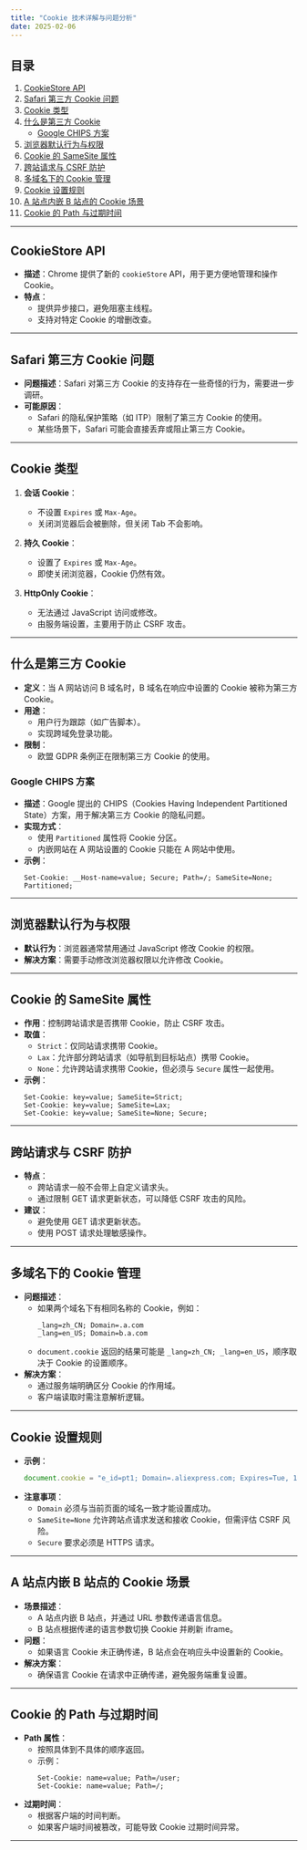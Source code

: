 ```yaml
---
title: "Cookie 技术详解与问题分析"
date: 2025-02-06
---
```


## 目录
1. [CookieStore API](#cookiestore-api)
2. [Safari 第三方 Cookie 问题](#safari-第三方-cookie-问题)
3. [Cookie 类型](#cookie-类型)
4. [什么是第三方 Cookie](#什么是第三方-cookie)
   - [Google CHIPS 方案](#google-chips-方案)
5. [浏览器默认行为与权限](#浏览器默认行为与权限)
6. [Cookie 的 SameSite 属性](#cookie-的-samesite-属性)
7. [跨站请求与 CSRF 防护](#跨站请求与-csrf-防护)
8. [多域名下的 Cookie 管理](#多域名下的-cookie-管理)
9. [Cookie 设置规则](#cookie-设置规则)
10. [A 站点内嵌 B 站点的 Cookie 场景](#a-站点内嵌-b-站点的-cookie-场景)
11. [Cookie 的 Path 与过期时间](#cookie-的-path-与过期时间)

---

## CookieStore API

- **描述**：Chrome 提供了新的 `cookieStore` API，用于更方便地管理和操作 Cookie。
- **特点**：
  - 提供异步接口，避免阻塞主线程。
  - 支持对特定 Cookie 的增删改查。

---

## Safari 第三方 Cookie 问题

- **问题描述**：Safari 对第三方 Cookie 的支持存在一些奇怪的行为，需要进一步调研。
- **可能原因**：
  - Safari 的隐私保护策略（如 ITP）限制了第三方 Cookie 的使用。
  - 某些场景下，Safari 可能会直接丢弃或阻止第三方 Cookie。

---

## Cookie 类型

1. **会话 Cookie**：
   - 不设置 `Expires` 或 `Max-Age`。
   - 关闭浏览器后会被删除，但关闭 Tab 不会影响。

2. **持久 Cookie**：
   - 设置了 `Expires` 或 `Max-Age`。
   - 即使关闭浏览器，Cookie 仍然有效。

3. **HttpOnly Cookie**：
   - 无法通过 JavaScript 访问或修改。
   - 由服务端设置，主要用于防止 CSRF 攻击。

---

## 什么是第三方 Cookie

- **定义**：当 A 网站访问 B 域名时，B 域名在响应中设置的 Cookie 被称为第三方 Cookie。
- **用途**：
  - 用户行为跟踪（如广告脚本）。
  - 实现跨域免登录功能。
- **限制**：
  - 欧盟 GDPR 条例正在限制第三方 Cookie 的使用。

### Google CHIPS 方案

- **描述**：Google 提出的 CHIPS（Cookies Having Independent Partitioned State）方案，用于解决第三方 Cookie 的隐私问题。
- **实现方式**：
  - 使用 `Partitioned` 属性将 Cookie 分区。
  - 内嵌网站在 A 网站设置的 Cookie 只能在 A 网站中使用。
- **示例**：
  ```http
  Set-Cookie: __Host-name=value; Secure; Path=/; SameSite=None; Partitioned;
  ```

---

## 浏览器默认行为与权限

- **默认行为**：浏览器通常禁用通过 JavaScript 修改 Cookie 的权限。
- **解决方案**：需要手动修改浏览器权限以允许修改 Cookie。

---

## Cookie 的 SameSite 属性

- **作用**：控制跨站请求是否携带 Cookie，防止 CSRF 攻击。
- **取值**：
  - `Strict`：仅同站请求携带 Cookie。
  - `Lax`：允许部分跨站请求（如导航到目标站点）携带 Cookie。
  - `None`：允许跨站请求携带 Cookie，但必须与 `Secure` 属性一起使用。
- **示例**：
  ```http
  Set-Cookie: key=value; SameSite=Strict;
  Set-Cookie: key=value; SameSite=Lax;
  Set-Cookie: key=value; SameSite=None; Secure;
  ```

---

## 跨站请求与 CSRF 防护

- **特点**：
  - 跨站请求一般不会带上自定义请求头。
  - 通过限制 GET 请求更新状态，可以降低 CSRF 攻击的风险。
- **建议**：
  - 避免使用 GET 请求更新状态。
  - 使用 POST 请求处理敏感操作。

---

## 多域名下的 Cookie 管理

- **问题描述**：
  - 如果两个域名下有相同名称的 Cookie，例如：
    ```
    _lang=zh_CN; Domain=.a.com
    _lang=en_US; Domain=b.a.com
    ```
  - `document.cookie` 返回的结果可能是 `_lang=zh_CN; _lang=en_US`，顺序取决于 Cookie 的设置顺序。
- **解决方案**：
  - 通过服务端明确区分 Cookie 的作用域。
  - 客户端读取时需注意解析逻辑。

---

## Cookie 设置规则

- **示例**：
  ```javascript
  document.cookie = "e_id=pt1; Domain=.aliexpress.com; Expires=Tue, 13-Mar-2091 12:03:24 GMT; Path=/; Secure; SameSite=None";
  ```
- **注意事项**：
  - `Domain` 必须与当前页面的域名一致才能设置成功。
  - `SameSite=None` 允许跨站点请求发送和接收 Cookie，但需评估 CSRF 风险。
  - `Secure` 要求必须是 HTTPS 请求。

---

## A 站点内嵌 B 站点的 Cookie 场景

- **场景描述**：
  - A 站点内嵌 B 站点，并通过 URL 参数传递语言信息。
  - B 站点根据传递的语言参数切换 Cookie 并刷新 iframe。
- **问题**：
  - 如果语言 Cookie 未正确传递，B 站点会在响应头中设置新的 Cookie。
- **解决方案**：
  - 确保语言 Cookie 在请求中正确传递，避免服务端重复设置。

---

## Cookie 的 Path 与过期时间

- **Path 属性**：
  - 按照具体到不具体的顺序返回。
  - 示例：
    ```http
    Set-Cookie: name=value; Path=/user;
    Set-Cookie: name=value; Path=/;
    ```
- **过期时间**：
  - 根据客户端的时间判断。
  - 如果客户端时间被篡改，可能导致 Cookie 过期时间异常。

---